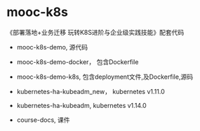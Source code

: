 # mooc-k8s
《部署落地+业务迁移 玩转K8S进阶与企业级实践技能》配套代码

- mooc-k8s-demo, 源代码
- mooc-k8s-demo-docker， 包含Dockerfile
- mooc-k8s-demo-k8s, 包含deployment文件,及Dockerfile,源码

- kubernetes-ha-kubeadm_new， kubernetes v1.11.0
- kubernetes-ha-kubeadm, kubernetes v1.14.0 
- course-docs, 课件
